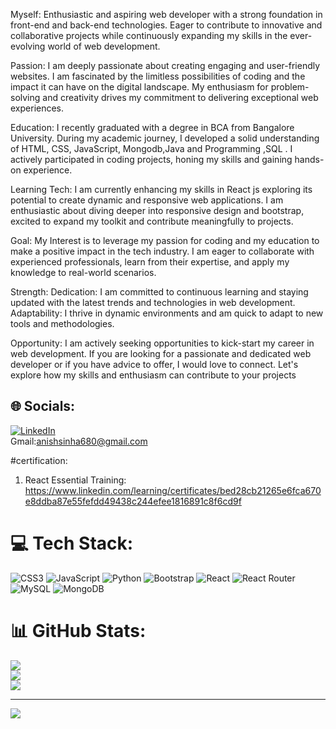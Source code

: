 
 Myself:
Enthusiastic and aspiring web developer with a strong foundation in front-end and back-end technologies. Eager to contribute to innovative and collaborative projects while continuously expanding my skills in the ever-evolving world of web development.

Passion:
I am deeply passionate about creating engaging and user-friendly websites. I am fascinated by the limitless possibilities of coding and the impact it can have on the digital landscape. My enthusiasm for problem-solving and creativity drives my commitment to delivering exceptional web experiences.

Education:
I recently graduated with a degree in BCA from Bangalore University. During my academic journey, I developed a solid understanding of HTML, CSS, JavaScript, Mongodb,Java and Programming ,SQL . I actively participated in coding projects, honing my skills and gaining hands-on experience.

Learning Tech:
I am currently enhancing my skills in React js exploring its potential to create dynamic and responsive web applications. I am enthusiastic about diving deeper into responsive design and bootstrap, excited to expand my toolkit and contribute meaningfully to projects.

 Goal:
My Interest is to leverage my passion for coding and my education to make a positive impact in the tech industry. I am eager to collaborate with experienced professionals, learn from their expertise, and apply my knowledge to real-world scenarios.

Strength:
Dedication: I am committed to continuous learning and staying updated with the latest trends and technologies in web development.
Adaptability: I thrive in dynamic environments and am quick to adapt to new tools and methodologies.

Opportunity:
I am actively seeking opportunities to kick-start my career in web development. If you are looking for a passionate and dedicated web developer or if you have advice to offer, I would love to connect. Let's explore how my skills and enthusiasm can contribute to your projects


## 🌐 Socials:
[![LinkedIn](https://img.shields.io/badge/LinkedIn-%230077B5.svg?logo=linkedin&logoColor=white)](https://linkedin.com/in/https://www.linkedin.com/in/anish-sinha-67930124a/) <br>
Gmail:anishsinha680@gmail.com


#certification:
1. React Essential Training: https://www.linkedin.com/learning/certificates/bed28cb21265e6fca670e8ddba87e55fefdd49438c244efee1816891c8f6cd9f


# 💻 Tech Stack:
![CSS3](https://img.shields.io/badge/css3-%231572B6.svg?style=for-the-badge&logo=css3&logoColor=white) ![JavaScript](https://img.shields.io/badge/javascript-%23323330.svg?style=for-the-badge&logo=javascript&logoColor=%23F7DF1E) ![Python](https://img.shields.io/badge/python-3670A0?style=for-the-badge&logo=python&logoColor=ffdd54) ![Bootstrap](https://img.shields.io/badge/bootstrap-%238511FA.svg?style=for-the-badge&logo=bootstrap&logoColor=white) ![React](https://img.shields.io/badge/react-%2320232a.svg?style=for-the-badge&logo=react&logoColor=%2361DAFB) ![React Router](https://img.shields.io/badge/React_Router-CA4245?style=for-the-badge&logo=react-router&logoColor=white) ![MySQL](https://img.shields.io/badge/mysql-%2300000f.svg?style=for-the-badge&logo=mysql&logoColor=white) ![MongoDB](https://img.shields.io/badge/MongoDB-%234ea94b.svg?style=for-the-badge&logo=mongodb&logoColor=white)
# 📊 GitHub Stats:
![](https://github-readme-stats.vercel.app/api?username=anishsinha1&theme=dark&hide_border=false&include_all_commits=false&count_private=false)<br/>
![](https://github-readme-streak-stats.herokuapp.com/?user=anishsinha1&theme=dark&hide_border=false)<br/>
![](https://github-readme-stats.vercel.app/api/top-langs/?username=anishsinha1&theme=dark&hide_border=false&include_all_commits=false&count_private=false&layout=compact)

---
[![](https://visitcount.itsvg.in/api?id=anishsinha1&icon=0&color=0)](https://visitcount.itsvg.in)
